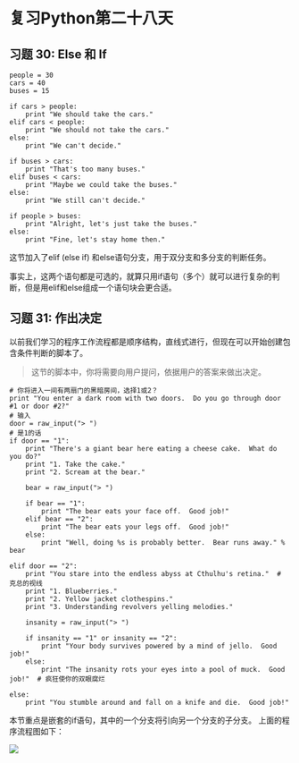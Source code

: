 # 复习Python第二十八天

## 习题 30: Else 和 If
```python2
people = 30 
cars = 40 
buses = 15 
  
if cars > people: 
    print "We should take the cars." 
elif cars < people: 
    print "We should not take the cars." 
else: 
    print "We can't decide." 
 
if buses > cars: 
    print "That's too many buses." 
elif buses < cars: 
    print "Maybe we could take the buses." 
else: 
    print "We still can't decide." 
 
if people > buses: 
    print "Alright, let's just take the buses." 
else: 
    print "Fine, let's stay home then." 
```
这节加入了elif (else if) 和else语句分支，用于双分支和多分支的判断任务。

事实上，这两个语句都是可选的，就算只用if语句（多个）就可以进行复杂的判断，但是用elif和else组成一个语句块会更合适。

## 习题 31: 作出决定 
以前我们学习的程序工作流程都是顺序结构，直线式进行，但现在可以开始创建包含条件判断的脚本了。 

> 这节的脚本中，你将需要向用户提问，依据用户的答案来做出决定。

```python2
# 你将进入一间有两扇门的黑暗房间，选择1或2？
print "You enter a dark room with two doors.  Do you go through door #1 or door #2?" 
# 输入 
door = raw_input("> ") 
# 是1的话 
if door == "1": 
    print "There's a giant bear here eating a cheese cake.  What do you do?" 
    print "1. Take the cake." 
    print "2. Scream at the bear." 
 
    bear = raw_input("> ") 
 
    if bear == "1": 
        print "The bear eats your face off.  Good job!" 
    elif bear == "2": 
        print "The bear eats your legs off.  Good job!" 
    else: 
        print "Well, doing %s is probably better.  Bear runs away." % bear 
 
elif door == "2": 
    print "You stare into the endless abyss at Cthulhu's retina."  # 克总的视线
    print "1. Blueberries." 
    print "2. Yellow jacket clothespins." 
    print "3. Understanding revolvers yelling melodies." 
 
    insanity = raw_input("> ") 
     
    if insanity == "1" or insanity == "2": 
        print "Your body survives powered by a mind of jello.  Good job!" 
    else: 
        print "The insanity rots your eyes into a pool of muck.  Good job!"  # 疯狂使你的双眼腐烂
 
else: 
    print "You stumble around and fall on a knife and die.  Good job!"
```
本节重点是嵌套的if语句，其中的一个分支将引向另一个分支的子分支。
上面的程序流程图如下：

![](https://img-blog.csdn.net/20180412000203606?watermark/2/text/aHR0cHM6Ly9ibG9nLmNzZG4ubmV0L215UmVhbGl6YXRpb24=/font/5a6L5L2T/fontsize/400/fill/I0JBQkFCMA==/dissolve/70)


